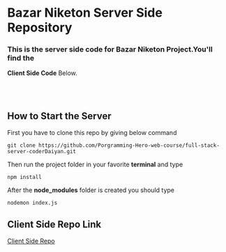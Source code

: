 # Bazar Niketon Server Side Repository

### This is the server side code for Bazar Niketon Project.You'll find the

**Client Side Code** Below.

<br>
<br>

## How to Start the Server

First you have to clone this repo by giving below command <br>

    git clone https://github.com/Porgramming-Hero-web-course/full-stack-server-coderDaiyan.git

Then run the project folder in your favorite **terminal** and type

    npm install

After the **node_modules** folder is created you should type

    nodemon index.js

## Client Side Repo Link

[Client Side Repo]("https://github.com/Porgramming-Hero-web-course/full-stack-client-coderDaiyan")
